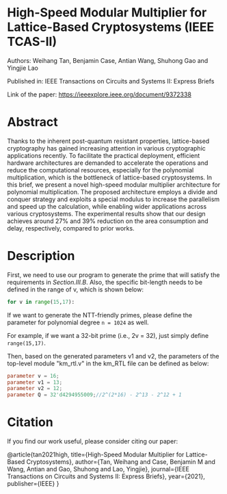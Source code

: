 # High-Speed Modular Multiplier for Lattice-Based Cryptosystems (IEEE TCAS-II)

Authors: Weihang Tan, Benjamin Case, Antian Wang, Shuhong Gao and Yingjie Lao

Published in: IEEE Transactions on Circuits and Systems II: Express Briefs

Link of the paper: https://ieeexplore.ieee.org/document/9372338
# Abstract
Thanks to the inherent post-quantum resistant properties, lattice-based cryptography has gained increasing attention in various cryptographic applications recently. To facilitate the practical deployment, efficient hardware architectures are demanded to accelerate the operations and reduce the computational resources, especially for the polynomial multiplication, which is the bottleneck of lattice-based cryptosystems. In this brief, we present a novel high-speed modular multiplier architecture for polynomial multiplication. The proposed architecture employs a  divide  and  conquer  strategy  and  exploits a  special  modulus  to  increase  the  parallelism  and  speed up  the  calculation, while enabling wider applications across various cryptosystems.  The experimental results show that our design achieves around 27% and 39% reduction on the area consumption and delay, respectively, compared to prior works.

# Description
First, we need to use our  program to generate the prime that will satisfy the requirements in *Section.III.B*. Also, the specific bit-length needs to be defined in the range of v, which is shown below:

```python
for v in range(15,17):
```

If we want to generate the NTT-friendly primes, please define the parameter for polynomial degree `n = 1024` as well. 

For example, if we want a 32-bit prime (i.e., 2v = 32), just simply define `range(15,17)`.

Then, based on the generated parameters v1 and v2, the parameters of the top-level module "km_rtl.v" in the km_RTL file can be defined as below:

```verilog
parameter v = 16;
parameter v1 = 13;
parameter v2 = 12;
parameter Q = 32'd4294955009;//2^(2*16) - 2^13 - 2^12 + 1
```

#### 

# Citation
If you find our work useful, please consider citing our paper:

@article{tan2021high,
  title={High-Speed Modular Multiplier for Lattice-Based Cryptosystems},
  author={Tan, Weihang and Case, Benjamin M and Wang, Antian and Gao, Shuhong and Lao, Yingjie},
  journal={IEEE Transactions on Circuits and Systems II: Express Briefs},
  year={2021},
  publisher={IEEE}
}
